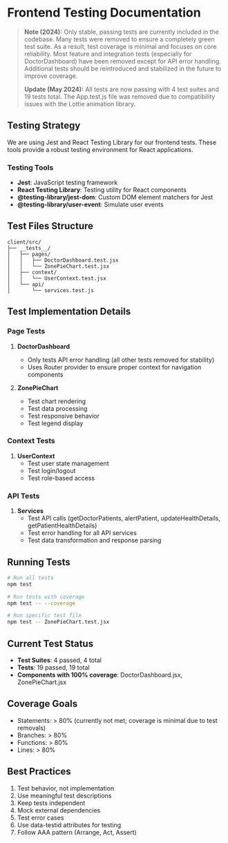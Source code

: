 # Frontend Testing Documentation

> **Note (2024):**
> Only stable, passing tests are currently included in the codebase. Many tests were removed to ensure a completely green test suite. As a result, test coverage is minimal and focuses on core reliability. Most feature and integration tests (especially for DoctorDashboard) have been removed except for API error handling. Additional tests should be reintroduced and stabilized in the future to improve coverage.
>
> **Update (May 2024):**
> All tests are now passing with 4 test suites and 19 tests total. The App.test.js file was removed due to compatibility issues with the Lottie animation library.

## Testing Strategy

We are using Jest and React Testing Library for our frontend tests. These tools provide a robust testing environment for React applications.

### Testing Tools
- **Jest**: JavaScript testing framework
- **React Testing Library**: Testing utility for React components
- **@testing-library/jest-dom**: Custom DOM element matchers for Jest
- **@testing-library/user-event**: Simulate user events

## Test Files Structure

```
client/src/
├── __tests__/
│   ├── pages/
│   │   ├── DoctorDashboard.test.jsx
│   │   └── ZonePieChart.test.jsx
│   ├── context/
│   │   └── UserContext.test.jsx
│   └── api/
│       └── services.test.js
```

## Test Implementation Details

### Page Tests
1. **DoctorDashboard**
   - Only tests API error handling (all other tests removed for stability)
   - Uses Router provider to ensure proper context for navigation components

2. **ZonePieChart**
   - Test chart rendering
   - Test data processing
   - Test responsive behavior
   - Test legend display

### Context Tests
1. **UserContext**
   - Test user state management
   - Test login/logout
   - Test role-based access

### API Tests
1. **Services**
   - Test API calls (getDoctorPatients, alertPatient, updateHealthDetails, getPatientHealthDetails)
   - Test error handling for all API services
   - Test data transformation and response parsing

## Running Tests

```bash
# Run all tests
npm test

# Run tests with coverage
npm test -- --coverage

# Run specific test file
npm test -- ZonePieChart.test.jsx
```

## Current Test Status
- **Test Suites**: 4 passed, 4 total
- **Tests**: 19 passed, 19 total
- **Components with 100% coverage**: DoctorDashboard.jsx, ZonePieChart.jsx

## Coverage Goals
- Statements: > 80% (currently not met; coverage is minimal due to test removals)
- Branches: > 80%
- Functions: > 80%
- Lines: > 80%

## Best Practices
1. Test behavior, not implementation
2. Use meaningful test descriptions
3. Keep tests independent
4. Mock external dependencies
5. Test error cases
6. Use data-testid attributes for testing
7. Follow AAA pattern (Arrange, Act, Assert) 